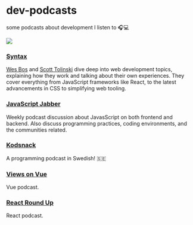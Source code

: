# dev-podcasts
some podcasts about development I listen to 🎧💻

![](https://media.giphy.com/media/vh9isNb4S2Spa/giphy.gif)


### [Syntax](https://syntax.fm)

[Wes Bos](https://twitter.com/wesbos) and [Scott Tolinski](https://twitter.com/stolinski) dive deep into web development topics, explaining how they work and talking about their own experiences. They cover everything from JavaScript frameworks like React, to the latest advancements in CSS to simplifying web tooling.

### [JavaScript Jabber](https://devchat.tv/js-jabber)

Weekly podcast discussion about JavasScript on both frontend and backend. 
Also discuss programming practices, coding environments, and the communities related.


### [Kodsnack](https://kodsnack.se)
A programming podcast in Swedish! 🇸🇪


### [Views on Vue](https://devchat.tv/views-on-vue)
Vue podcast.


### [React Round Up](https://devchat.tv/react-round-up) 
React podcast.
